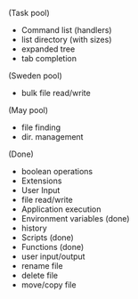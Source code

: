 (Task pool)
- Command list (handlers)
- list directory (with sizes)
- expanded tree
- tab completion

(Sweden pool)
- bulk file read/write
 
(May pool)
- file finding
- dir. management

(Done)
- boolean operations
- Extensions
- User Input
- file read/write 
- Application execution
- Environment variables (done)
- history
- Scripts   (done)
- Functions (done)
- user input/output
- rename file
- delete file
- move/copy file